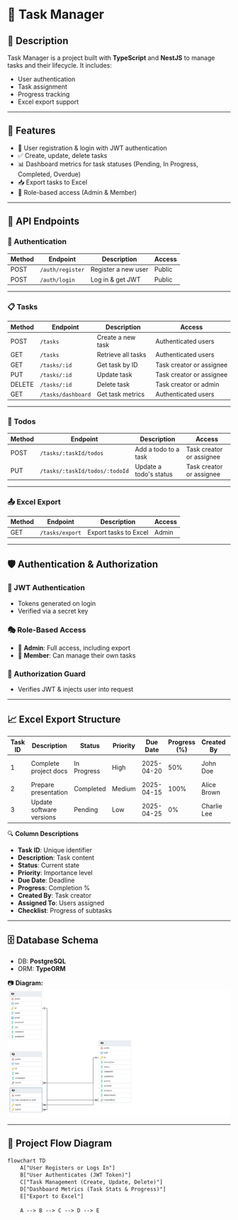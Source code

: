 # 📝 Task Manager

## 📌 Description
Task Manager is a project built with **TypeScript** and **NestJS** to manage tasks and their lifecycle. It includes:
- User authentication
- Task assignment
- Progress tracking
- Excel export support

---

## 🚀 Features
- 🔐 User registration & login with JWT authentication
- ✅ Create, update, delete tasks
- 📊 Dashboard metrics for task statuses (Pending, In Progress, Completed, Overdue)
- 📥 Export tasks to Excel
- 👥 Role-based access (Admin & Member)

---

## 📡 API Endpoints

### 🔐 Authentication
| Method | Endpoint         | Description               | Access  |
|--------|------------------|---------------------------|---------|
| POST   | `/auth/register` | Register a new user       | Public  |
| POST   | `/auth/login`    | Log in & get JWT          | Public  |

---

### 📋 Tasks
| Method | Endpoint             | Description                 | Access                    |
|--------|----------------------|-----------------------------|---------------------------|
| POST   | `/tasks`             | Create a new task           | Authenticated users       |
| GET    | `/tasks`             | Retrieve all tasks          | Authenticated users       |
| GET    | `/tasks/:id`         | Get task by ID              | Task creator or assignee  |
| PUT    | `/tasks/:id`         | Update task                 | Task creator or assignee  |
| DELETE | `/tasks/:id`         | Delete task                 | Task creator or admin     |
| GET    | `/tasks/dashboard`   | Get task metrics            | Authenticated users       |

---

### 🧾 Todos
| Method | Endpoint                            | Description             | Access                   |
|--------|-------------------------------------|-------------------------|--------------------------|
| POST   | `/tasks/:taskId/todos`              | Add a todo to a task    | Task creator or assignee |
| PUT    | `/tasks/:taskId/todos/:todoId`      | Update a todo's status  | Task creator or assignee |

---

### 📤 Excel Export
| Method | Endpoint         | Description                   | Access |
|--------|------------------|-------------------------------|--------|
| GET    | `/tasks/export`  | Export tasks to Excel         | Admin  |

---

## 🛡️ Authentication & Authorization

### 🔑 JWT Authentication
- Tokens generated on login
- Verified via a secret key

### 🎭 Role-Based Access
- 👑 **Admin**: Full access, including export
- 🙋 **Member**: Can manage their own tasks

### 🧰 Authorization Guard
- Verifies JWT & injects user into request

---

## 📈 Excel Export Structure

| Task ID | Description               | Status      | Priority | Due Date   | Progress (%) | Created By   | Assigned To         | Checklist Completion |
|---------|---------------------------|-------------|----------|------------|--------------|--------------|---------------------|----------------------|
| 1       | Complete project docs     | In Progress | High     | 2025-04-20 | 50%          | John Doe     | Jane Smith, Mike D. | 2/4 done             |
| 2       | Prepare presentation      | Completed   | Medium   | 2025-04-15 | 100%         | Alice Brown  | Bob White           | 5/5 done             |
| 3       | Update software versions  | Pending     | Low      | 2025-04-25 | 0%           | Charlie Lee  | None                | 0/3 done             |

🔍 **Column Descriptions**
- **Task ID**: Unique identifier  
- **Description**: Task content  
- **Status**: Current state  
- **Priority**: Importance level  
- **Due Date**: Deadline  
- **Progress**: Completion %  
- **Created By**: Task creator  
- **Assigned To**: Users assigned  
- **Checklist**: Progress of subtasks

---

## 🗄️ Database Schema

- DB: **PostgreSQL**
- ORM: **TypeORM**

📷 **Diagram:**
![Database Schema](./database-schema.png)

---

## 🔄 Project Flow Diagram

```mermaid
flowchart TD
    A["User Registers or Logs In"]
    B["User Authenticates (JWT Token)"]
    C["Task Management (Create, Update, Delete)"]
    D["Dashboard Metrics (Task Stats & Progress)"]
    E["Export to Excel"]

    A --> B --> C --> D --> E


```
